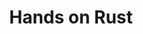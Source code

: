 ---
title: Hands on Rust
description: EFfective learning through 2D Game Development and Play
hyperlink: https://pragprog.com/titles/hwrust/hands-on-rust/
image_url: https://pragprog.com/titles/hwrust/hands-on-rust/hwrust-250.jpg
---